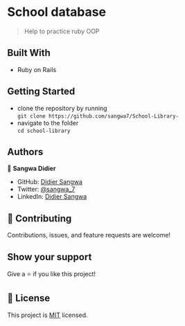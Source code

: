 # School database
> Help to practice ruby OOP

## Built With
- Ruby on Rails

## Getting Started
- clone the repository by running\
    `git clone https://github.com/sangwa7/School-Library-`
- navigate to the folder\
    `cd school-library`

## Authors 

👤 **Sangwa Didier**

- GitHub: [Didier Sangwa](https://github.com/sangwa7)
- Twitter: [@sangwa_7](https://twitter.com/sangwa_7)
- LinkedIn: [Didier Sangwa](https://www.linkedin.com/in/didier-sangwa)

## :handshake: Contributing
Contributions, issues, and feature requests are welcome!
## Show your support
Give a :star:️ if you like this project!
## :memo: License
This project is [MIT](./MIT.md) licensed.